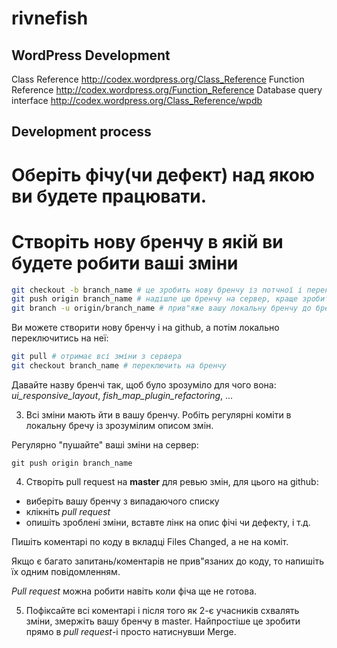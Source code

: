 rivnefish
=========


WordPress Development
---------------------
Class Reference http://codex.wordpress.org/Class_Reference
Function Reference http://codex.wordpress.org/Function_Reference
Database query interface http://codex.wordpress.org/Class_Reference/wpdb

Development process
-------------------

# Оберіть фічу(чи дефект) над якою ви будете працювати.

# Створіть нову бренчу в якій ви будете робити ваші зміни

```bash
git checkout -b branch_name # це зробить нову бренчу із потчної і переключиться на неї
git push origin branch_name # надішле цю бренчу на сервер, краще зробити це одразу
git branch -u origin/branch_name # прив"яже вашу локальну бренчу до бренчі на сервері
```

Ви можете створити нову бренчу і на github, а потім локально переключитись на неї:

```bash
git pull # отримає всі зміни з сервера
git checkout branch_name # переключить на бренчу
```

Давайте назву бренчі так, щоб було зрозуміло для чого вона:
*ui_responsive_layout*, *fish_map_plugin_refactoring*, ...

3) Всі зміни мають йти в вашу бренчу. Робіть регулярні коміти в локальну бречу із зрозумілим описом змін. 

Регулярно "пушайте" ваші зміни на сервер:

```git push origin branch_name```

4) Створіть pull request на **master** для ревью змін, для цього на github:

- виберіть вашу бренчу з випадаючого списку
- клікніть *pull request*
- опишіть зроблені зміни, вставте лінк на опис фічі чи дефекту, і т.д.

Пишіть коментарі по коду в вкладці Files Changed, а не на коміт.

Якщо є багато запитань/коментарів не прив"язаних до коду, то напишіть їх одним повідомленням.

*Pull request* можна робити навіть коли фіча ще не готова.

5) Пофіксайте всі коментарі і після того як 2-є учасників схвалять зміни, змержіть вашу бренчу в master.
Найпростіше це зробити прямо в *pull request*-і просто натиснувши Merge.
